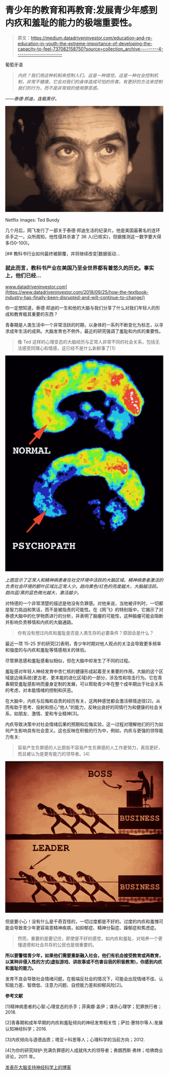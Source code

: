 # 青少年的教育和再教育:发展青少年感到内疚和羞耻的能力的极端重要性。

> 原文：<https://medium.datadriveninvestor.com/education-and-re-education-in-youth-the-extreme-importance-of-developing-the-capacity-to-feel-737082158750?source=collection_archive---------4----------------------->

葡萄牙语

> *内疚？我们用这种机制来控制人们。这是一种错觉。这是一种社会控制机制，非常不健康。它会对我们的身体造成可怕的伤害。有更好的方法来控制我们的行为，而不是非常规的使用罪恶感。*

*——泰德·邦迪，连载黑仔。*

![](img/e3200aff47d84f2f8cb4858eee5abe23.png)

Netflix images: Ted Bundy

几个月后，网飞发行了一部关于泰德·邦迪生活的纪录片。他是美国最著名的连环杀手之一。众所周知，他性侵并杀害了 36 人(已核实)，但据推测这一数字要大得多(50-100)。

[](https://www.datadriveninvestor.com/2018/09/25/how-the-textbook-industry-has-finally-been-disrupted-and-will-continue-to-change/) [## 教科书行业如何最终被颠覆，并将继续改变|数据驱动…

### 就此而言，教科书产业在美国乃至全世界都有着悠久的历史。事实上，他们已经…

www.datadriveninvestor.com](https://www.datadriveninvestor.com/2018/09/25/how-the-textbook-industry-has-finally-been-disrupted-and-will-continue-to-change/) 

你一定想知道，泰德·邦迪的一生和他的大脑与我们分享了什么对我们年轻人的形成和教育极其重要的东西？

青春期是人类生活中一个非常活跃的时期，以身体的一系列不断变化为标志，以寻求成年生活的成熟。大脑发育也不例外，最近的研究强调了羞耻和内疚的重要性。

> 像 Ted 这样的心理变态的大脑经历与正常人非常不同的社会关系，包括无法感受同理心和情感，这已经不是什么新鲜事了[1]:

![](img/0cb6703e049399df2b7c5f03a199fe5b.png)

*上图显示了正常人和精神病患者在社交环境中活跃的大脑区域。精神病患者激活的负责社会环境的额叶区域比正常人少。趋向黄色/红色的亮度越大，大脑越活跃。趋向蓝/黑的蓝色微光越大，激活越少。*

对特德的一个非常清楚的描述是他没有负罪感。对他来说，当他被评判时，一切都是智力挑战和笑话，而不是被指责的可能性。在《网飞》的特别版中，它揭示了对泰德大脑中的化学物质进行的分析，并表明了脑瘤的可能性，这种脑瘤可能会阻断并影响负责移情和内疚的大脑通路。

> 你有没有想过内疚和羞耻是否是人类生存的必要条件？原因会是什么？

最近一项 15-25 岁的研究[2]表明，青少年时期对他人观点的关注会导致更多频率和强度的与内疚和羞耻等情感相关的体验。

尽管罪恶感和羞耻感看似相似，但在大脑中却发生了不同的过程。

羞耻感对年轻人神经发育中杏仁核的健康形成起着至关重要的作用。大脑的这个区域是边缘系统(更古老、更本能的进化区域)的一部分，涉及性和攻击行为。它在青春期受羞耻感影响而量身定制的发展，可以帮助青少年在整个成年期出于社会关系的考虑，对本能情绪的控制和厌恶。

在大脑中，内疚与后悔和自责的经历有关，这两种感觉都会激活移情途径[2]，从而有助于思考、投射和担心“他人”的能力，反映出良好的同情行为和健康的社会关系，如朋友、激情、爱和专业精神[3]。

内疚导致决策中对社会情绪后果的预期和后悔实验，这一过程对理解他们的行为如何产生影响具有社会意义。这也反映在积极的行为中，例如，内疚与更强的领导能力有关:

> 容易产生负罪感的人比那些不容易产生负罪感的人工作更努力，表现更好，而且被认为是更有能力的领导者。[4]

![](img/b2d054f3c081d0f931c20e85df1d7d49.png)

但是要小心！没有什么是千奇百怪的，一切过度都是不好的。过度的内疚和羞愧可能会导致青少年更容易患精神疾病，如抑郁症、精神分裂症、躁郁症和焦虑症。

> 然而，重要的是要记住，即使是不好的感觉，如内疚和羞耻，对培养一个更懂道德和社会共存的公民也是很重要的。

**所以要警惕青少年，如果他们需要重新融入社会，他们有机会接受教育或再教育，以某种非侵入性的方式(虚拟游戏、讲故事或不伤害自我的积极教育)，你感到内疚和羞耻的能力。**

发育不良会导致社会情绪问题，在极端反社会的情况下，可能会出现情绪不佳、认知能力差、智商低、注意力问题、自控能力差和抑郁风险[2]。

**参考文献**

[1]精神病患者的心智:心理变态的杀手；菲奥娜·盖伊；谋杀心理学；犯罪旅行者；2018.

[2]青春期和成年早期的内疚和羞耻倾向的神经发育相关性；萨拉·惠特尔等人:发展认知神经科学；2016.

[3]内疚倾向与道德品质；塔亚·r·科恩等人；心理科学的当前方向；2012.

[4]为你的研究辩护:充满负罪感的人成就伟大的领导者；弗朗西斯·弗林；哈佛商业评论，2011 年。

[发表在大脑支持神经科学上的博客](https://www.brainlatam.com/blog/education-and-re-education-in-youth-the-extreme-importance-of-developing-the-capacity-to-feel-guilt-and-shame-in-adolescence.-346)